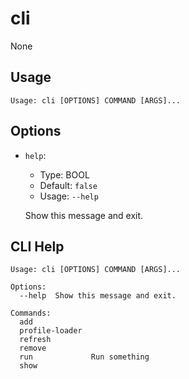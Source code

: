 
# cli

None

## Usage

```
Usage: cli [OPTIONS] COMMAND [ARGS]...
```

## Options
* `help`: 
  * Type: BOOL 
  * Default: `false`
  * Usage: `--help`

  Show this message and exit.



## CLI Help

```
Usage: cli [OPTIONS] COMMAND [ARGS]...

Options:
  --help  Show this message and exit.

Commands:
  add
  profile-loader
  refresh
  remove
  run             Run something
  show
```

